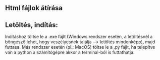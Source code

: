 Html fájlok átírása
--------------------

Letöltés, indítás:
-
  Indításhoz töltse le a .exe fájlt (Windows rendszer esetén, a letöltésnél a böngésző lehet, hogy veszélyesnek találja --> letöltés mindenképp), majd futtasa.
  Más rendszer esetén (pl.: MacOS) töltse le a .py fájlt, ha telepítve van a python a számítógépre akkor a terminal-ból is futtathatja.

